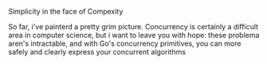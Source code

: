 Simplicity in the face of Compexity

So far, i've painterd a pretty grim picture. Concurrency is certainly a difficult area in computer science, but i want to leave
you with hope: these problema aren's intractable, and with Go's concurrency primitives, you can more safely and clearly express
your concurrent algorithms